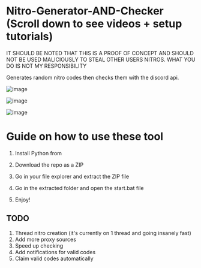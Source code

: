 # Nitro-Generator-AND-Checker (Scroll down to see videos + setup tutorials)

IT SHOULD BE NOTED THAT THIS IS A PROOF OF CONCEPT AND SHOULD NOT BE USED MALICIOUSLY TO STEAL OTHER USERS NITROS. WHAT YOU DO IS NOT MY RESPONSIBILITY 

Generates random nitro codes then checks them with the discord api.

![image](https://user-images.githubusercontent.com/116505654/197413858-d895a5e0-927b-4224-842a-aaf9ab30e6d4.png)
 
![image](https://user-images.githubusercontent.com/116505654/197413887-9cb1522f-59f6-4976-a964-c0c8cf534d65.png) 

![image](https://user-images.githubusercontent.com/116505654/197413911-88b85b22-701b-4115-a49e-58a0fcd802d5.png)

# Guide on how to use these tool 

1. Install Python from 
 
2. Download the repo as a ZIP

3. Go in your file explorer and extract the ZIP file 

4. Go in the extracted folder and open the start.bat file

5. Enjoy!



## TODO
1. Thread nitro creation (it's currently on 1 thread and going insanely fast) 
2. Add more proxy sources
3. Speed up checking
4. Add notifications for valid codes
5. Claim valid codes automatically 